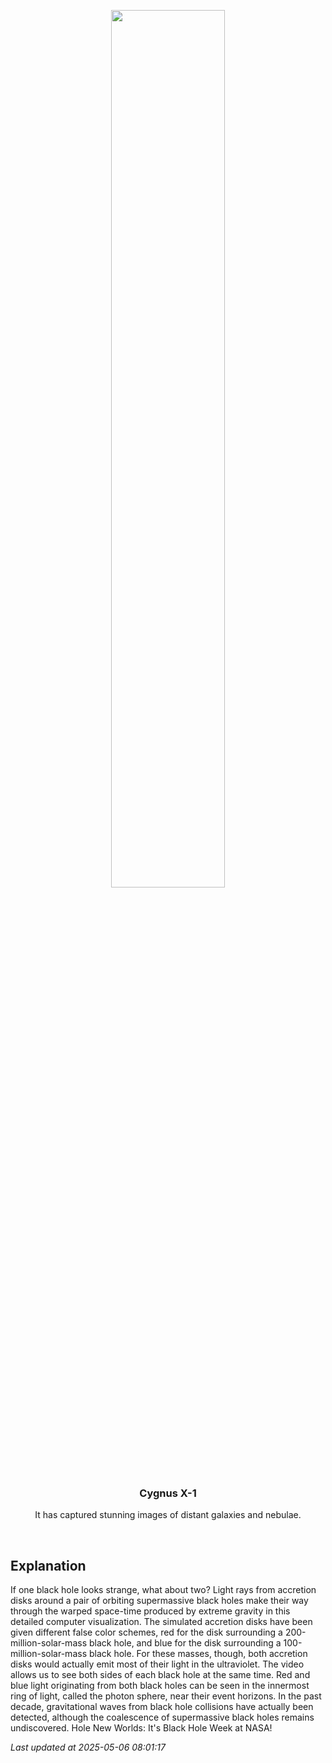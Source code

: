 <p align='center'>
    <a href='https://www.youtube.com/embed/rQcKIN9vj3U?rel=0'><img src='https://images.unsplash.com/photo-1610296669228-602fa827fc1f' width='60%' /></a>
    <h3 align="center">Cygnus X-1</h3>
    <p align="center">It has captured stunning images of distant galaxies and nebulae.</p>
</p>
<br/>

Explanation
--
If one black hole looks strange, what about two? Light rays from accretion disks around a pair of orbiting supermassive black holes make their way through the warped space-time produced by extreme gravity in this detailed computer visualization.  The simulated accretion disks have been given different false color schemes, red for the disk surrounding a 200-million-solar-mass black hole, and blue for the disk surrounding a 100-million-solar-mass black hole.  For these masses, though, both accretion disks would actually emit most of their light in the ultraviolet.  The video allows us to see both sides of each black hole at the same time.  Red and blue light originating from both black holes can be seen in the innermost ring of light, called the photon sphere, near their event horizons.  In the past decade, gravitational waves from black hole collisions have actually been detected, although the coalescence of supermassive black holes remains undiscovered.   Hole New Worlds: It's Black Hole Week at NASA!


*Last updated at 2025-05-06 08:01:17*

